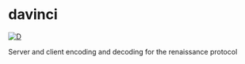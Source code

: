 davinci
=======

[![D](https://github.com/renaissanceorg/davinci/actions/workflows/d.yml/badge.svg)](https://github.com/renaissanceorg/davinci/actions/workflows/d.yml)

Server and client encoding and decoding for the renaissance protocol
